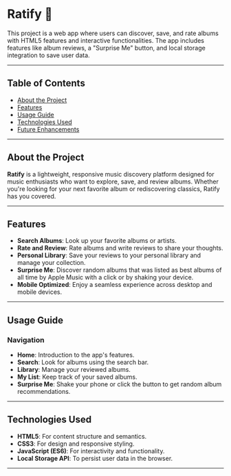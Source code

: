 # Ratify 🎵

This project is a web app where users can discover, save, and rate albums with HTML5 features and interactive functionalities. The app includes features like album reviews, a "Surprise Me" button, and local storage integration to save user data.

---

## Table of Contents
- [About the Project](#about-the-project)
- [Features](#features)
- [Usage Guide](#usage-guide)
- [Technologies Used](#technologies-used)
- [Future Enhancements](#future-enhancements)

---

## About the Project

**Ratify** is a lightweight, responsive music discovery platform designed for music enthusiasts who want to explore, save, and review albums. Whether you're looking for your next favorite album or rediscovering classics, Ratify has you covered.

---

## Features

- **Search Albums**: Look up your favorite albums or artists.
- **Rate and Review**: Rate albums and write reviews to share your thoughts.
- **Personal Library**: Save your reviews to your personal library and manage your collection.
- **Surprise Me**: Discover random albums that was listed as best albums of all time by Apple Music with a click or by shaking your device.
- **Mobile Optimized**: Enjoy a seamless experience across desktop and mobile devices.

---

## Usage Guide

### Navigation
- **Home**: Introduction to the app's features.
- **Search**: Look for albums using the search bar.
- **Library**: Manage your reviewed albums.
- **My List**: Keep track of your saved albums.
- **Surprise Me**: Shake your phone or click the button to get random album recommendations.

---

## Technologies Used

- **HTML5**: For content structure and semantics.
- **CSS3**: For design and responsive styling.
- **JavaScript (ES6)**: For interactivity and functionality.
- **Local Storage API**: To persist user data in the browser.

---


